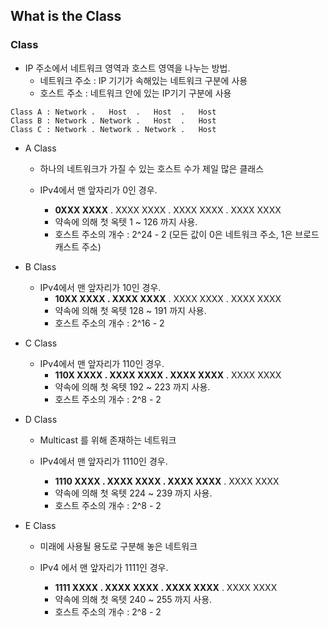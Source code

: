 ## What is the  Class

### Class

- IP 주소에서 네트워크 영역과 호스트 영역을 나누는 방법.
  - 네트워크 주소 : IP 기기가 속해있는 네트워크 구분에 사용
  - 호스트 주소 : 네트워크 안에 있는 IP기기 구분에 사용

```
Class A : Network .   Host  .   Host  .   Host 
Class B : Network . Network .   Host  .   Host
Class C : Network . Network . Network .   Host
```

- A Class

  - 하나의 네트워크가 가질 수 있는 호스트 수가 제일 많은 클래스

  - IPv4에서 맨 앞자리가 0인 경우. 
    - __0XXX XXXX__ . XXXX XXXX . XXXX XXXX . XXXX XXXX
    - 약속에 의해 첫 옥텟 1 ~ 126 까지 사용.
    - 호스트 주소의 개수 : 2^24 - 2 (모든 값이  0은 네트워크 주소, 1은 브로드캐스트 주소)

- B Class

  - IPv4에서  맨 앞자리가 10인 경우.
    - __10XX XXXX . XXXX XXXX__ . XXXX XXXX . XXXX XXXX
    - 약속에 의해 첫 옥텟 128 ~ 191 까지 사용.
    - 호스트 주소의 개수 : 2^16 - 2

- C Class

  - IPv4에서 맨 앞자리가 110인 경우.
    - __110X XXXX . XXXX XXXX . XXXX XXXX__ . XXXX XXXX
    - 약속에 의해 첫 옥텟 192 ~ 223 까지 사용.
    - 호스트 주소의 개수 : 2^8 - 2

- D Class

  - Multicast 를 위해 존재하는 네트워크

  - IPv4에서 맨 앞자리가 1110인 경우.
    - __1110 XXXX . XXXX XXXX . XXXX XXXX__ . XXXX XXXX
    - 약속에 의해 첫 옥텟 224 ~ 239 까지 사용.
    - 호스트 주소의 개수 : 2^8 - 2

- E Class

  - 미래에 사용될 용도로 구분해 놓은 네트워크

  - IPv4 에서 맨 앞자리가 1111인 경우.
    - __1111 XXXX . XXXX XXXX . XXXX XXXX__ . XXXX XXXX
    - 약속에 의해 첫 옥텟 240 ~ 255 까지 사용.
    - 호스트 주소의 개수 : 2^8 - 2
